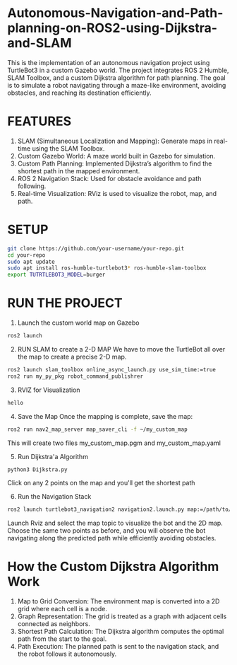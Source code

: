 # Autonomous-Navigation-and-Path-planning-on-ROS2-using-Dijkstra-and-SLAM
This is the implementation of an autonomous navigation project using TurtleBot3 in a custom Gazebo world. The project integrates ROS 2 Humble, SLAM Toolbox, and a custom Dijkstra algorithm for path planning. The goal is to simulate a robot navigating through a maze-like environment, avoiding obstacles, and reaching its destination efficiently.

# FEATURES
1. SLAM (Simultaneous Localization and Mapping): Generate maps in real-time using the SLAM Toolbox.
2. Custom Gazebo World: A maze world built in Gazebo for simulation.
3. Custom Path Planning: Implemented Dijkstra’s algorithm to find the shortest path in the mapped environment.
4. ROS 2 Navigation Stack: Used for obstacle avoidance and path following.
5. Real-time Visualization: RViz is used to visualize the robot, map, and path.

# SETUP
```bash
git clone https://github.com/your-username/your-repo.git
cd your-repo
sudo apt update
sudo apt install ros-humble-turtlebot3* ros-humble-slam-toolbox
export TUTRTLEBOT3_MODEL=burger
```
# RUN THE PROJECT
1. Launch the custom world map on Gazebo
```bash
ros2 launch
```
2. RUN SLAM to create a 2-D MAP
We have to move the TurtleBot all over the map to create a precise 2-D map. 
```bash
ros2 launch slam_toolbox online_async_launch.py use_sim_time:=true
ros2 run my_py_pkg robot_command_publishrer
```
3. RVIZ for Visualization
```bash
hello
```
4. Save the Map
Once the mapping is complete, save the map:
```bash
ros2 run nav2_map_server map_saver_cli -f ~/my_custom_map
```
This will create two files my_custom_map.pgm and my_custom_map.yaml

5. Run Dijkstra'a Algorithm
```bash
python3 Dijkstra.py
```
Click on any 2 points on the map and you'll get the shortest path 

6. Run the Navigation Stack
```bash
ros2 launch turtlebot3_navigation2 navigation2.launch.py map:=/path/to/my_custom_map.yaml use_sim_time:=true
```
Launch Rviz and select the map topic to visualize the bot and the 2D map. Choose the same two points as before, and you will observe the bot navigating along the predicted path while efficiently avoiding obstacles.
# How the Custom Dijkstra Algorithm Work
1. Map to Grid Conversion: The environment map is converted into a 2D grid where each cell is a node.
2. Graph Representation: The grid is treated as a graph with adjacent cells connected as neighbors.
3. Shortest Path Calculation: The Dijkstra algorithm computes the optimal path from the start to the goal.
4. Path Execution: The planned path is sent to the navigation stack, and the robot follows it autonomously.

